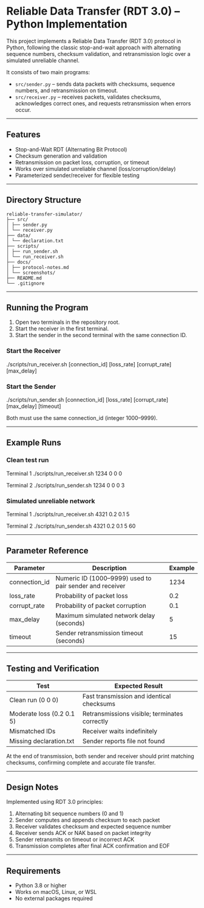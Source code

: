 # Reliable Data Transfer (RDT 3.0) – Python Implementation

This project implements a Reliable Data Transfer (RDT 3.0) protocol in Python, following the classic stop-and-wait approach with alternating sequence numbers, checksum validation, and retransmission logic over a simulated unreliable channel.

It consists of two main programs:

- `src/sender.py` – sends data packets with checksums, sequence numbers, and retransmission on timeout.
- `src/receiver.py` – receives packets, validates checksums, acknowledges correct ones, and requests retransmission when errors occur.

---

## Features

- Stop-and-Wait RDT (Alternating Bit Protocol)
- Checksum generation and validation
- Retransmission on packet loss, corruption, or timeout
- Works over simulated unreliable channel (loss/corruption/delay)
- Parameterized sender/receiver for flexible testing

---

## Directory Structure
```
reliable-transfer-simulator/
├── src/
│ ├── sender.py
│ └── receiver.py
├── data/
│ └── declaration.txt
├── scripts/
│ ├── run_sender.sh
│ └── run_receiver.sh
├── docs/
│ ├── protocol-notes.md
│ └── screenshots/
├── README.md
└── .gitignore
```

---

## Running the Program

1. Open two terminals in the repository root.
2. Start the receiver in the first terminal.
3. Start the sender in the second terminal with the same connection ID.

### Start the Receiver
./scripts/run_receiver.sh [connection_id] [loss_rate] [corrupt_rate] [max_delay]

### Start the Sender
./scripts/run_sender.sh [connection_id] [loss_rate] [corrupt_rate] [max_delay] [timeout]

Both must use the same connection_id (integer 1000–9999).

---

## Example Runs

### Clean test run
Terminal 1
./scripts/run_receiver.sh 1234 0 0 0

Terminal 2
./scripts/run_sender.sh 1234 0 0 0 3

### Simulated unreliable network
Terminal 1
./scripts/run_receiver.sh 4321 0.2 0.1 5

Terminal 2
./scripts/run_sender.sh 4321 0.2 0.1 5 60

---

## Parameter Reference

| Parameter | Description | Example |
|------------|--------------|----------|
| connection_id | Numeric ID (1000–9999) used to pair sender and receiver | 1234 |
| loss_rate | Probability of packet loss | 0.2 |
| corrupt_rate | Probability of packet corruption | 0.1 |
| max_delay | Maximum simulated network delay (seconds) | 5 |
| timeout | Sender retransmission timeout (seconds) | 15 |

---

## Testing and Verification

| Test | Expected Result |
|------|-----------------|
| Clean run (0 0 0) | Fast transmission and identical checksums |
| Moderate loss (0.2 0.1 5) | Retransmissions visible; terminates correctly |
| Mismatched IDs | Receiver waits indefinitely |
| Missing declaration.txt | Sender reports file not found |

At the end of transmission, both sender and receiver should print matching checksums, confirming complete and accurate file transfer.

---

## Design Notes

Implemented using RDT 3.0 principles:

1. Alternating bit sequence numbers (0 and 1)
2. Sender computes and appends checksum to each packet
3. Receiver validates checksum and expected sequence number
4. Receiver sends ACK or NAK based on packet integrity
5. Sender retransmits on timeout or incorrect ACK
6. Transmission completes after final ACK confirmation and EOF
   
---

## Requirements

- Python 3.8 or higher
- Works on macOS, Linux, or WSL
- No external packages required

